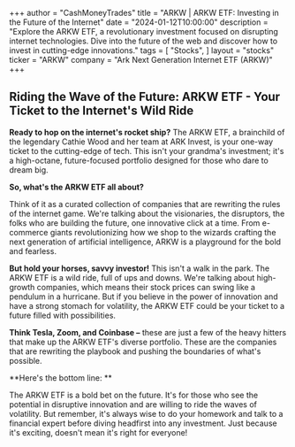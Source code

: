 +++
author = "CashMoneyTrades"
title = "ARKW |   ARKW ETF: Investing in the Future of the Internet"
date = "2024-01-12T10:00:00"
description = "Explore the ARKW ETF, a revolutionary investment focused on disrupting internet technologies. Dive into the future of the web and discover how to invest in cutting-edge innovations."
tags = [
"Stocks",
]
layout = "stocks"
ticker = "ARKW"
company = "Ark Next Generation Internet ETF (ARKW)"
+++
        


##  Riding the Wave of the Future: ARKW ETF - Your Ticket to the Internet's Wild Ride

**Ready to hop on the internet's rocket ship?** The ARKW ETF, a brainchild of the legendary Cathie Wood and her team at ARK Invest, is your one-way ticket to the cutting-edge of tech. This isn't your grandma's investment; it's a high-octane, future-focused portfolio designed for those who dare to dream big.

**So, what's the ARKW ETF all about?** 

Think of it as a curated collection of companies that are rewriting the rules of the internet game. We're talking about the visionaries, the disruptors, the folks who are building the future, one innovative click at a time.  From e-commerce giants revolutionizing how we shop to the wizards crafting the next generation of artificial intelligence, ARKW is a playground for the bold and fearless.

**But hold your horses, savvy investor!** This isn't a walk in the park.  The ARKW ETF is a wild ride, full of ups and downs. We're talking about high-growth companies, which means their stock prices can swing like a pendulum in a hurricane.  But if you believe in the power of innovation and have a strong stomach for volatility, the ARKW ETF could be your ticket to a future filled with possibilities.

**Think Tesla, Zoom, and Coinbase –** these are just a few of the heavy hitters that make up the ARKW ETF's diverse portfolio. These are the companies that are rewriting the playbook and pushing the boundaries of what's possible.

**Here's the bottom line: **

The ARKW ETF is a bold bet on the future. It's for those who see the potential in disruptive innovation and are willing to ride the waves of volatility.  But remember,  it's always wise to do your homework and talk to a financial expert before diving headfirst into any investment.  Just because it's exciting, doesn't mean it's right for everyone! 

        